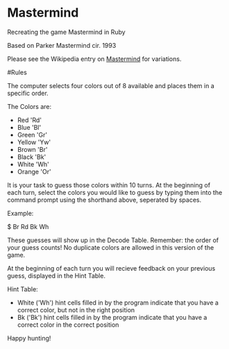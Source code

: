 Mastermind
==========
Recreating the game Mastermind in Ruby

Based on Parker Mastermind cir. 1993

Please see the Wikipedia entry on [Mastermind](http://en.wikipedia.org/wiki/Mastermind_(board_game)) for variations.

#Rules

The computer selects four colors out of 8 available and places them in a specific order.

The Colors are:

  * Red 'Rd'
  * Blue 'Bl'
  * Green 'Gr'
  * Yellow 'Yw'
  * Brown 'Br'
  * Black 'Bk'
  * White 'Wh'
  * Orange 'Or'

It is your task to guess those colors within 10 turns. At the beginning of each turn, select the colors you would like to guess by typing them into the command prompt using the shorthand above, seperated by spaces.

Example:

$ Br Rd Bk Wh

These guesses will show up in the Decode Table. Remember: the order of your guess counts! No duplicate colors are allowed in this version of the game.

At the beginning of each turn you will recieve feedback on your previous guess, 
displayed in the Hint Table.

Hint Table:

  * White ('Wh') hint cells filled in by the program indicate that you have a correct color, but not in the right position
  * Bk ('Bk') hint cells filled in by the program indicate that you have a correct color in the correct position

Happy hunting!
